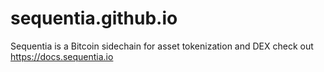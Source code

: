 # sequentia.github.io
Sequentia is a Bitcoin sidechain for asset tokenization and DEX
check out https://docs.sequentia.io
